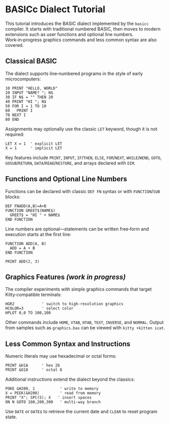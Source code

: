 # BASICc Dialect Tutorial

This tutorial introduces the BASIC dialect implemented by the `basicc` compiler. It starts with traditional numbered BASIC, then moves to modern extensions such as user functions and optional line numbers. Work‑in‑progress graphics commands and less common syntax are also covered.

## Classical BASIC

The dialect supports line‑numbered programs in the style of early microcomputers:

```basic
10 PRINT "HELLO, WORLD"
20 INPUT "NAME? "; N$
30 IF N$ = "" THEN 20
40 PRINT "HI "; N$
50 FOR I = 1 TO 10
60   PRINT I
70 NEXT I
80 END
```

Assignments may optionally use the classic `LET` keyword, though it is not required:

```basic
LET X = 1  ' explicit LET
X = 1      ' implicit LET
```

Key features include `PRINT`, `INPUT`, `IF`/`THEN`, `ELSE`, `FOR`/`NEXT`, `WHILE`/`WEND`, `GOTO`, `GOSUB`/`RETURN`, `DATA`/`READ`/`RESTORE`, and arrays declared with `DIM`.

## Functions and Optional Line Numbers

Functions can be declared with classic `DEF FN` syntax or with `FUNCTION`/`SUB` blocks:

```basic
DEF FNADD(A,B)=A+B
FUNCTION GREET$(NAME$)
  GREET$ = "HI " + NAME$
END FUNCTION
```

Line numbers are optional—statements can be written free‑form and execution starts at the first line:

```basic
FUNCTION ADD(A, B)
  ADD = A + B
END FUNCTION

PRINT ADD(2, 3)
```

## Graphics Features *(work in progress)*

The compiler experiments with simple graphics commands that target Kitty‑compatible terminals:

```basic
HGR2            ' switch to high‑resolution graphics
HCOLOR=3        ' select color
HPLOT 0,0 TO 100,100
```

Other commands include `HOME`, `VTAB`, `HTAB`, `TEXT`, `INVERSE`, and `NORMAL`. Output from samples such as `graphics.bas` can be viewed with `kitty +kitten icat`.

## Less Common Syntax and Instructions

Numeric literals may use hexadecimal or octal forms:

```basic
PRINT &H1A      ' hex 26
PRINT &O10      ' octal 8
```

Additional instructions extend the dialect beyond the classics:

```basic
POKE &H200, 1           ' write to memory
X = PEEK(&H200)         ' read from memory
PRINT "X"; SPC(5); X   ' insert spaces
ON N GOTO 100,200,300   ' multi-way branch
```

Use `DATE` or `DATE$` to retrieve the current date and `CLEAR` to reset program state.


